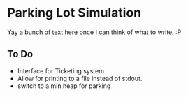# Parking Lot Simulation

Yay a bunch of text here once I can think of what to write. :P

## To Do
- Interface for Ticketing system
- Allow for printing to a file instead of stdout.
- switch to a min heap for parking
